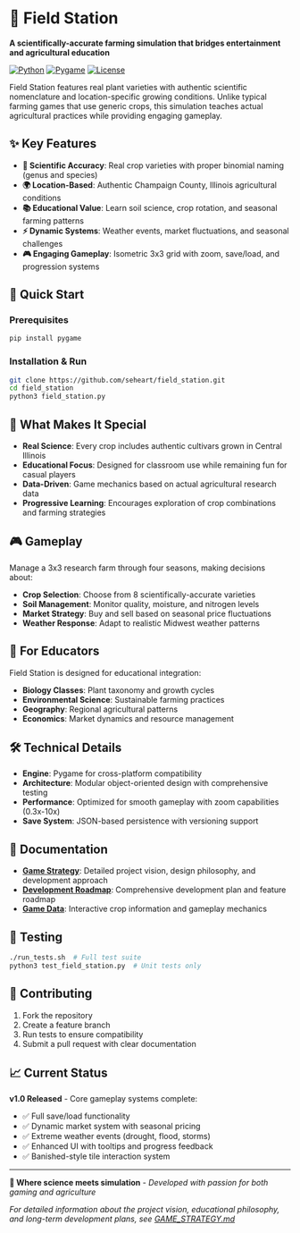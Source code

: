 # 🌽 Field Station

**A scientifically-accurate farming simulation that bridges entertainment and agricultural education**

[![Python](https://img.shields.io/badge/Python-3.8+-blue.svg)](https://www.python.org/downloads/)
[![Pygame](https://img.shields.io/badge/Pygame-2.0+-green.svg)](https://www.pygame.org/)
[![License](https://img.shields.io/badge/License-MIT-yellow.svg)](LICENSE)

Field Station features real plant varieties with authentic scientific nomenclature and location-specific growing conditions. Unlike typical farming games that use generic crops, this simulation teaches actual agricultural practices while providing engaging gameplay.

## ✨ Key Features

- **🔬 Scientific Accuracy**: Real crop varieties with proper binomial naming (genus and species)
- **🌍 Location-Based**: Authentic Champaign County, Illinois agricultural conditions
- **📚 Educational Value**: Learn soil science, crop rotation, and seasonal farming patterns
- **⚡ Dynamic Systems**: Weather events, market fluctuations, and seasonal challenges
- **🎮 Engaging Gameplay**: Isometric 3x3 grid with zoom, save/load, and progression systems

## 🚀 Quick Start

### Prerequisites
```bash
pip install pygame
```

### Installation & Run
```bash
git clone https://github.com/seheart/field_station.git
cd field_station
python3 field_station.py
```

## 🎯 What Makes It Special

- **Real Science**: Every crop includes authentic cultivars grown in Central Illinois
- **Educational Focus**: Designed for classroom use while remaining fun for casual players
- **Data-Driven**: Game mechanics based on actual agricultural research data
- **Progressive Learning**: Encourages exploration of crop combinations and farming strategies

## 🎮 Gameplay

Manage a 3x3 research farm through four seasons, making decisions about:
- **Crop Selection**: Choose from 8 scientifically-accurate varieties
- **Soil Management**: Monitor quality, moisture, and nitrogen levels  
- **Market Strategy**: Buy and sell based on seasonal price fluctuations
- **Weather Response**: Adapt to realistic Midwest weather patterns

## 🧪 For Educators

Field Station is designed for educational integration:
- **Biology Classes**: Plant taxonomy and growth cycles
- **Environmental Science**: Sustainable farming practices  
- **Geography**: Regional agricultural patterns
- **Economics**: Market dynamics and resource management

## 🛠️ Technical Details

- **Engine**: Pygame for cross-platform compatibility
- **Architecture**: Modular object-oriented design with comprehensive testing
- **Performance**: Optimized for smooth gameplay with zoom capabilities (0.3x-10x)
- **Save System**: JSON-based persistence with versioning support

## 📖 Documentation

- **[Game Strategy](GAME_STRATEGY.md)**: Detailed project vision, design philosophy, and development approach
- **[Development Roadmap](DEVELOPMENT_ROADMAP.md)**: Comprehensive development plan and feature roadmap
- **[Game Data](game_data.html)**: Interactive crop information and gameplay mechanics

## 🧪 Testing

```bash
./run_tests.sh  # Full test suite
python3 test_field_station.py  # Unit tests only
```

## 🤝 Contributing

1. Fork the repository
2. Create a feature branch
3. Run tests to ensure compatibility
4. Submit a pull request with clear documentation

## 📈 Current Status

**v1.0 Released** - Core gameplay systems complete:
- ✅ Full save/load functionality
- ✅ Dynamic market system with seasonal pricing
- ✅ Extreme weather events (drought, flood, storms)
- ✅ Enhanced UI with tooltips and progress feedback
- ✅ Banished-style tile interaction system

---

**🌱 Where science meets simulation** - *Developed with passion for both gaming and agriculture*

*For detailed information about the project vision, educational philosophy, and long-term development plans, see [GAME_STRATEGY.md](GAME_STRATEGY.md)*